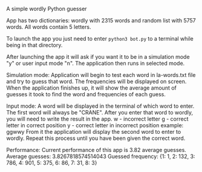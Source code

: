 A simple wordly Python guesser

App has two dictionaries: wordly with 2315 words and random list with 5757 words.
All words contain 5 letters.

To launch the app you just need to enter ```python3 bot.py``` to a terminal while being in that directory.

After launching the app it will ask if you want it to be in a simulation mode "y" or user input mode "n".
The application then runs in selected mode.

Simulation mode:
Application will begin to test each word in la-words.txt file and try to guess that word. The frequencies will be displayed on screen. When the application finishes up, it will show the average amount of guesses it took to find the word and frequencies of each guess.

Input mode:
A word will be displayed in the terminal of which word to enter. The first word will always be "CRANE".
After you enter that word to wordly, you will need to write the result in the app. 
w - incorrect letter
g - correct letter in correct position
y - correct letter in incorrect position
example: ggwwy
From it the application will display the second word to enter to wordly.
Repeat this process until you have been given the correct word.

Performance:
Current performance of this app is 3.82 average guesses.
Average guesses:  3.8267818574514043
Guessed frequency:  {1: 1, 2: 132, 3: 786, 4: 901, 5: 375, 6: 86, 7: 31, 8: 3}
